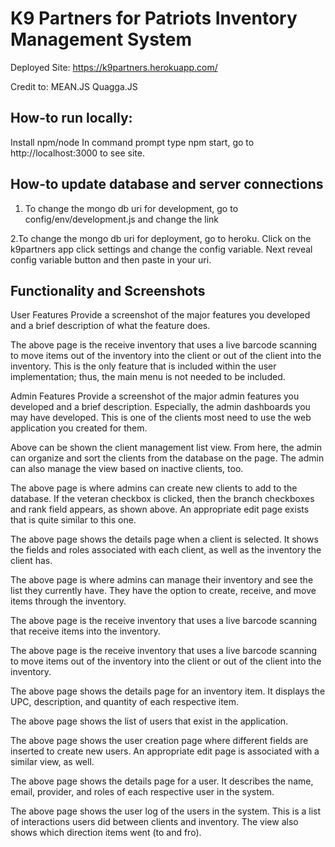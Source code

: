 # K9 Partners for Patriots Inventory Management System
Deployed Site:
https://k9partners.herokuapp.com/

Credit to:
MEAN.JS
Quagga.JS



## How-to run locally:
Install npm/node
In command prompt type npm start, go to http://localhost:3000 to see site.

## How-to update database and server connections
1. To change the mongo db uri for development, go to config/env/development.js and change the link

2.To change the mongo db uri for deployment, go to heroku. Click on the k9partners app click settings and change the config variable. Next reveal config variable button and then paste in your uri.

## Functionality and Screenshots
User Features
Provide a screenshot of the major features you developed and a brief description of what the feature does.


The above page is the receive inventory that uses a live barcode scanning to move items out of the inventory into the client or out of the client into the inventory. This is the only feature that is included within the user implementation; thus, the main menu is not needed to be included.

Admin Features
Provide a screenshot of the major admin features you developed and a brief description. Especially, the admin dashboards you may have developed. This is one of the clients most need to use the web application you created for them.



Above can be shown the client management list view. From here, the admin can organize and sort the clients from the database on the page. The admin can also manage the view based on inactive clients, too.


The above page is where admins can create new clients to add to the database. If the veteran checkbox is clicked, then the branch checkboxes and rank field appears, as shown above. An appropriate edit page exists that is quite similar to this one.



The above page shows the details page when a client is selected. It shows the fields and roles associated with each client, as well as the inventory the client has.


The above page is where admins can manage their inventory and see the list they currently have. They have the option to create, receive, and move items through the inventory.


The above page is the receive inventory that uses a live barcode scanning that receive items into the inventory.


The above page is the receive inventory that uses a live barcode scanning to move items out of the inventory into the client or out of the client into the inventory.



The above page shows the details page for an inventory item. It displays the UPC, description, and quantity of each respective item.



The above page shows the list of users that exist in the application.


The above page shows the user creation page where different fields are inserted to create new users. An appropriate edit page is associated with a similar view, as well.


The above page shows the details page for a user. It describes the name, email, provider, and roles of each respective user in the system.


The above page shows the user log of the users in the system. This is a list of interactions users did between clients and inventory. The view also shows which direction items went (to and fro).
